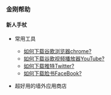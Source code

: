 ### 金刚帮助
#### 新人手杖
- 常用工具
  - [如何下载谷歌浏览器chrome?](https://a2zitpro.github.io/web/downloadchrome)
  - [如何下载谷歌视频播放器YouTube?]()
  - [如何下载推特Twitter?]()
  - [如何下载脸书FaceBook?]()

- 超好用的墙外应用商店




